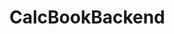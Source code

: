 # CalcBookBackend

<!-- | Method | Endpoint            | Description           |
| ------ | ------------------- | --------------------- |
| GET    | `/api/purchase`     | Get all purchases     |
| GET    | `/api/purchase/:id` | Get purchase by ID    |
| POST   | `/api/purchase`     | Create a new purchase |
| PUT    | `/api/purchase/:id` | Update purchase by ID |
| DELETE | `/api/purchase/:id` | Delete purchase by ID | -->

<!-- POST /api/signup

POST /api/signin

GET /api/me (with Authorization: Bearer <token> header) -->
